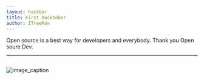 ```yaml
---
layout: hackbar
title: First Hacktober
author: ITreeMan
---
```


Open source is a best way for developers and everybody. Thank you Open soure Dev.

---

## <!-- Your MESSAGE on climate change -->

![image_caption]({{site.baseurl}}/assets/images/ITreeMan.jpg)
